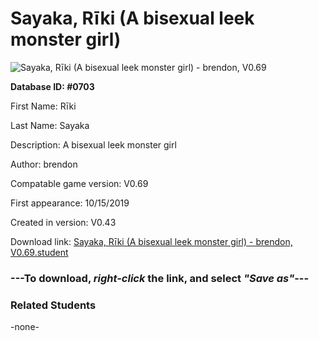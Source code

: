 # Sayaka, Rīki (A bisexual leek monster girl)

<img src="../../Files/Images/Sayaka, Rīki (A bisexual leek monster girl).png" title="Sayaka, Rīki (A bisexual leek monster girl) - brendon, V0.69">

**Database ID: #0703**

First Name: Rīki

Last Name: Sayaka

Description: A bisexual leek monster girl

Author: brendon

Compatable game version: V0.69

First appearance: 10/15/2019

Created in version: V0.43

Download link: <a href="https://raw.githubusercontent.com/Arbiter1223/Daigaku-Gurashi-Custom-Students/master/Files/Student%20Files/Sayaka%2C%20Rīki%20(A%20bisexual%20leek%20monster%20girl)%20-%20brendon%2C%20V0.69.student">Sayaka, Rīki (A bisexual leek monster girl) - brendon, V0.69.student</a>

### ---**To download, _right-click_ the link, and select _"Save as"_**---

### Related Students

-none-
